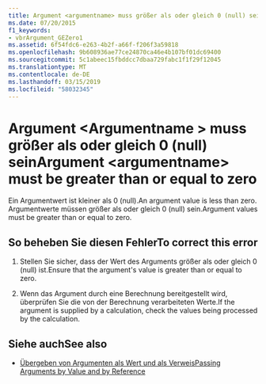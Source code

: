 ```yaml
---
title: Argument <argumentname> muss größer als oder gleich 0 (null) sein
ms.date: 07/20/2015
f1_keywords:
- vbrArgument_GEZero1
ms.assetid: 6f54fdc6-e263-4b2f-a66f-f206f3a59818
ms.openlocfilehash: 9b608936ae77ce24870ca46e4b107bf01dc69400
ms.sourcegitcommit: 5c1abeec15fbddcc7dbaa729fabc1f1f29f12045
ms.translationtype: MT
ms.contentlocale: de-DE
ms.lasthandoff: 03/15/2019
ms.locfileid: "58032345"
---
```

# <a name="argument-argumentname-must-be-greater-than-or-equal-to-zero"></a><span data-ttu-id="cec99-102">Argument \<Argumentname > muss größer als oder gleich 0 (null) sein</span><span class="sxs-lookup"><span data-stu-id="cec99-102">Argument \<argumentname> must be greater than or equal to zero</span></span>
<span data-ttu-id="cec99-103">Ein Argumentwert ist kleiner als 0 (null).</span><span class="sxs-lookup"><span data-stu-id="cec99-103">An argument value is less than zero.</span></span> <span data-ttu-id="cec99-104">Argumentwerte müssen größer als oder gleich 0 (null) sein.</span><span class="sxs-lookup"><span data-stu-id="cec99-104">Argument values must be greater than or equal to zero.</span></span>  
  
## <a name="to-correct-this-error"></a><span data-ttu-id="cec99-105">So beheben Sie diesen Fehler</span><span class="sxs-lookup"><span data-stu-id="cec99-105">To correct this error</span></span>  
  
1.  <span data-ttu-id="cec99-106">Stellen Sie sicher, dass der Wert des Arguments größer als oder gleich 0 (null) ist.</span><span class="sxs-lookup"><span data-stu-id="cec99-106">Ensure that the argument's value is greater than or equal to zero.</span></span>  
  
2.  <span data-ttu-id="cec99-107">Wenn das Argument durch eine Berechnung bereitgestellt wird, überprüfen Sie die von der Berechnung verarbeiteten Werte.</span><span class="sxs-lookup"><span data-stu-id="cec99-107">If the argument is supplied by a calculation, check the values being processed by the calculation.</span></span>  
  
## <a name="see-also"></a><span data-ttu-id="cec99-108">Siehe auch</span><span class="sxs-lookup"><span data-stu-id="cec99-108">See also</span></span>

- [<span data-ttu-id="cec99-109">Übergeben von Argumenten als Wert und als Verweis</span><span class="sxs-lookup"><span data-stu-id="cec99-109">Passing Arguments by Value and by Reference</span></span>](../../visual-basic/programming-guide/language-features/procedures/passing-arguments-by-value-and-by-reference.md)
